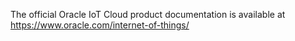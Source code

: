 The official Oracle IoT Cloud product documentation is available at https://www.oracle.com/internet-of-things/
